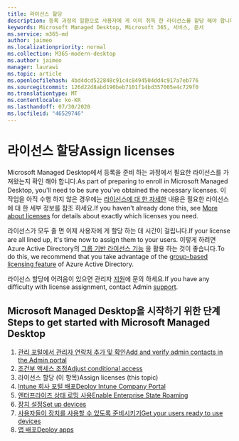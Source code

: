 ```yaml
---
title: 라이선스 할당
description: 등록 과정의 일환으로 사용자에 게 이미 취득 한 라이선스를 할당 해야 합니다.
keywords: Microsoft Managed Desktop, Microsoft 365, 서비스, 문서
ms.service: m365-md
author: jaimeo
ms.localizationpriority: normal
ms.collection: M365-modern-desktop
ms.author: jaimeo
manager: laurawi
ms.topic: article
ms.openlocfilehash: 4bd4dcd522848c91c4c8494504dd4c917a7eb776
ms.sourcegitcommit: 126d22d8abd190beb7101f14bd357005e4c729f0
ms.translationtype: MT
ms.contentlocale: ko-KR
ms.lasthandoff: 07/30/2020
ms.locfileid: "46529746"
---
```

# <a name="assign-licenses"></a><span data-ttu-id="f7dd3-104">라이선스 할당</span><span class="sxs-lookup"><span data-stu-id="f7dd3-104">Assign licenses</span></span>

<span data-ttu-id="f7dd3-105">Microsoft Managed Desktop에서 등록을 준비 하는 과정에서 필요한 라이선스를 가져왔는지 확인 해야 합니다.</span><span class="sxs-lookup"><span data-stu-id="f7dd3-105">As part of preparing to enroll in Microsoft Managed Desktop, you'll need to be sure you've obtained the necessary licenses.</span></span> <span data-ttu-id="f7dd3-106">이 작업을 아직 수행 하지 않은 경우에는 [라이선스에 대 한 자세한](../get-ready/prerequisites.md#more-about-licenses) 내용은 필요한 라이선스에 대 한 세부 정보를 참조 하세요.</span><span class="sxs-lookup"><span data-stu-id="f7dd3-106">If you haven't already done this, see [More about licenses](../get-ready/prerequisites.md#more-about-licenses) for details about exactly which licenses you need.</span></span>


<span data-ttu-id="f7dd3-107">라이선스가 모두 줄 면 이제 사용자에 게 할당 하는 데 시간이 걸립니다.</span><span class="sxs-lookup"><span data-stu-id="f7dd3-107">If your license are all lined up, it's time now to assign them to your users.</span></span> <span data-ttu-id="f7dd3-108">이렇게 하려면 Azure Active Directory의 [그룹 기반 라이선스 기능](https://docs.microsoft.com/azure/active-directory/fundamentals/active-directory-licensing-whatis-azure-portal) 을 활용 하는 것이 좋습니다.</span><span class="sxs-lookup"><span data-stu-id="f7dd3-108">To do this, we recommend that you take advantage of the [group-based licensing feature](https://docs.microsoft.com/azure/active-directory/fundamentals/active-directory-licensing-whatis-azure-portal) of Azure Active Directory.</span></span>

<span data-ttu-id="f7dd3-109">라이선스 할당에 어려움이 있으면 관리자 [지원](../working-with-managed-desktop/admin-support.md)에 문의 하세요.</span><span class="sxs-lookup"><span data-stu-id="f7dd3-109">If you have any difficulty with license assignment, contact Admin [support](../working-with-managed-desktop/admin-support.md).</span></span>

## <a name="steps-to-get-started-with-microsoft-managed-desktop"></a><span data-ttu-id="f7dd3-110">Microsoft Managed Desktop을 시작하기 위한 단계</span><span class="sxs-lookup"><span data-stu-id="f7dd3-110">Steps to get started with Microsoft Managed Desktop</span></span>

1. [<span data-ttu-id="f7dd3-111">관리 포털에서 관리자 연락처 추가 및 확인</span><span class="sxs-lookup"><span data-stu-id="f7dd3-111">Add and verify admin contacts in the Admin portal</span></span>](add-admin-contacts.md)
2. [<span data-ttu-id="f7dd3-112">조건부 액세스 조정</span><span class="sxs-lookup"><span data-stu-id="f7dd3-112">Adjust conditional access</span></span>](conditional-access.md)
3. <span data-ttu-id="f7dd3-113">라이선스 할당 (이 항목)</span><span class="sxs-lookup"><span data-stu-id="f7dd3-113">Assign licenses (this topic)</span></span>
4. [<span data-ttu-id="f7dd3-114">Intune 회사 포털 배포</span><span class="sxs-lookup"><span data-stu-id="f7dd3-114">Deploy Intune Company Portal</span></span>](company-portal.md)
5. [<span data-ttu-id="f7dd3-115">엔터프라이즈 상태 로밍 사용</span><span class="sxs-lookup"><span data-stu-id="f7dd3-115">Enable Enterprise State Roaming</span></span>](enterprise-state-roaming.md)
6. [<span data-ttu-id="f7dd3-116">장치 설정</span><span class="sxs-lookup"><span data-stu-id="f7dd3-116">Set up devices</span></span>](set-up-devices.md)
7. [<span data-ttu-id="f7dd3-117">사용자들이 장치를 사용할 수 있도록 준비시키기</span><span class="sxs-lookup"><span data-stu-id="f7dd3-117">Get your users ready to use devices</span></span>](get-started-devices.md)
8. [<span data-ttu-id="f7dd3-118">앱 배포</span><span class="sxs-lookup"><span data-stu-id="f7dd3-118">Deploy apps</span></span>](deploy-apps.md)
